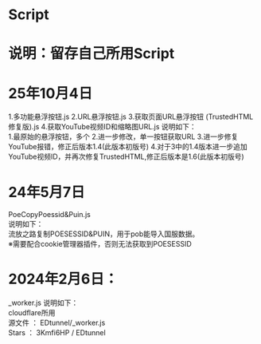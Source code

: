 # Script
# 说明：留存自己所用Script
# 25年10月4日
1.多功能悬浮按钮.js
2.URL悬浮按钮.js
3.获取页面URL悬浮按钮 (TrustedHTML修复版).js
4.获取YouTube视频ID和缩略图URL.js
说明如下：  
1.最原始的悬浮按钮，多个
2.进一步修改，单一按钮获取URL
3.进一步修复YouTube报错，修正后版本1.4(此版本初版号)
4.对于3中的1.4版本进一步追加YouTube视频ID，并再次修复TrustedHTML,修正后版本是1.6(此版本初版号)


# 24年5月7日
PoeCopyPoessid&Puin.js   
说明如下：  
流放之路复制POESESSID&PUIN，用于pob能导入国服数据。  
※需要配合cookie管理器插件，否则无法获取到POESESSID  
#
# 2024年2月6日：
_worker.js  说明如下：  
  cloudflare所用  
  源文件  ：  EDtunnel/_worker.js  
  Stars  ：  3Kmfi6HP / EDtunnel  
#

